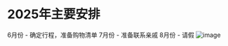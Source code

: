 # 2025年主要安排
6月份 - 确定行程，准备购物清单
7月份 - 准备联系亲戚
8月份 - 请假
![image](https://github.com/user-attachments/assets/4c47107c-50e8-4fdc-818d-b5cb71b8f959)
